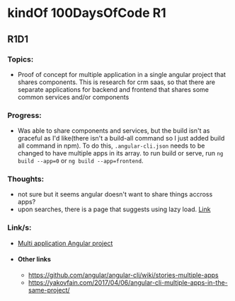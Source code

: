 # kindOf 100DaysOfCode R1

## R1D1

### Topics:

- Proof of concept for multiple application in a single angular project that shares components. This is research for crm saas, so that there are separate applications for backend and frontend that shares some common services and/or components

### Progress:
- Was able to share components and services, but the build isn't as graceful as I'd like(there isn't a build-all command so I just added build all command in npm). To do this, `.angular-cli.json` needs to be changed to have multiple apps in its array. to run build or serve, run `ng build --app=0` or `ng build --app=frontend`.


### Thoughts:
- not sure but it seems angular doesn't want to share things accross apps?
- upon searches, there is a page that suggests using lazy load. [Link](https://github.com/angular/angular-cli/issues/3213)



### Link/s:
- [Multi application Angular project](./projs/MultiAppInOne)
- #### Other links
  - https://github.com/angular/angular-cli/wiki/stories-multiple-apps
  - https://yakovfain.com/2017/04/06/angular-cli-multiple-apps-in-the-same-project/

